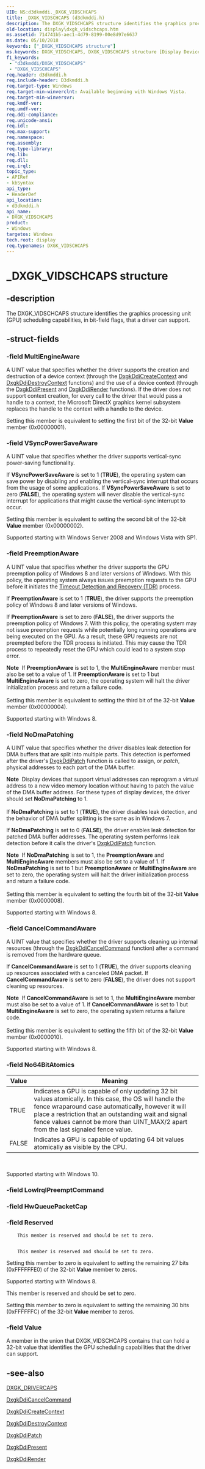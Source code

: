```yaml
---
UID: NS:d3dkmddi._DXGK_VIDSCHCAPS
title: _DXGK_VIDSCHCAPS (d3dkmddi.h)
description: The DXGK_VIDSCHCAPS structure identifies the graphics processing unit (GPU) scheduling capabilities, in bit-field flags, that a driver can support.
old-location: display\dxgk_vidschcaps.htm
ms.assetid: 714741b5-aec1-4d79-8199-00e8d97e6637
ms.date: 05/10/2018
keywords: ["_DXGK_VIDSCHCAPS structure"]
ms.keywords: DXGK_VIDSCHCAPS, DXGK_VIDSCHCAPS structure [Display Devices], DmStructs_01f721e4-8585-46b1-a911-9fa904a29f7e.xml, _DXGK_VIDSCHCAPS, d3dkmddi/DXGK_VIDSCHCAPS, display.dxgk_vidschcaps
f1_keywords:
 - "d3dkmddi/DXGK_VIDSCHCAPS"
 - "DXGK_VIDSCHCAPS"
req.header: d3dkmddi.h
req.include-header: D3dkmddi.h
req.target-type: Windows
req.target-min-winverclnt: Available beginning with Windows Vista.
req.target-min-winversvr: 
req.kmdf-ver: 
req.umdf-ver: 
req.ddi-compliance: 
req.unicode-ansi: 
req.idl: 
req.max-support: 
req.namespace: 
req.assembly: 
req.type-library: 
req.lib: 
req.dll: 
req.irql: 
topic_type:
- APIRef
- kbSyntax
api_type:
- HeaderDef
api_location:
- d3dkmddi.h
api_name:
- DXGK_VIDSCHCAPS
product:
- Windows
targetos: Windows
tech.root: display
req.typenames: DXGK_VIDSCHCAPS
---
```


# _DXGK_VIDSCHCAPS structure


## -description


The DXGK_VIDSCHCAPS structure identifies the graphics processing unit (GPU) scheduling capabilities, in bit-field flags, that a driver can support.


## -struct-fields




### -field MultiEngineAware

A UINT value that specifies whether the driver supports the creation and destruction of a device context (through the <a href="https://docs.microsoft.com/windows-hardware/drivers/ddi/d3dkmddi/nc-d3dkmddi-dxgkddi_createcontext">DxgkDdiCreateContext</a> and <a href="https://docs.microsoft.com/windows-hardware/drivers/ddi/d3dkmddi/nc-d3dkmddi-dxgkddi_destroycontext">DxgkDdiDestroyContext</a> functions) and the use of a device context (through the <a href="https://docs.microsoft.com/windows-hardware/drivers/ddi/d3dkmddi/nc-d3dkmddi-dxgkddi_present">DxgkDdiPresent</a> and <a href="https://docs.microsoft.com/windows-hardware/drivers/ddi/d3dkmddi/nc-d3dkmddi-dxgkddi_render">DxgkDdiRender</a> functions). If the driver does not support context creation, for every call to the driver that would pass a handle to a context, the Microsoft DirectX graphics kernel subsystem replaces the handle to the context with a handle to the device.

Setting this member is equivalent to setting the first bit of the 32-bit <b>Value</b> member (0x00000001).


### -field VSyncPowerSaveAware

A UINT value that specifies whether the driver supports vertical-sync power-saving functionality. 
        

If <b>VSyncPowerSaveAware</b> is set to 1 (<b>TRUE</b>), the operating system can save power by disabling and enabling the vertical-sync interrupt that occurs from the usage of some applications. If <b>VSyncPowerSaveAware</b> is set to zero (<b>FALSE</b>), the operating system will never disable the vertical-sync interrupt for applications that might cause the vertical-sync interrupt to occur.

Setting this member is equivalent to setting the second bit of the 32-bit <b>Value</b> member (0x00000002).

Supported starting with Windows Server 2008 and Windows Vista with SP1.


### -field PreemptionAware

A UINT value that specifies whether the driver supports the   GPU preemption policy of Windows 8 and later versions of Windows. With this policy, the operating system always issues preemption requests to the GPU before it initiates the <a href="https://docs.microsoft.com/windows-hardware/drivers/display/timeout-detection-and-recovery">Timeout Detection and Recovery
(TDR)</a> process.
        

If <b>PreemptionAware</b> is set to 1 (<b>TRUE</b>), the driver supports the preemption policy of Windows 8 and later versions of Windows.

If <b>PreemptionAware</b> is set to zero (<b>FALSE</b>), the driver supports the preemption policy  of Windows 7. With this policy, the operating system may not issue preemption requests while potentially long running operations are being executed on the GPU. As a result, these GPU requests are not preempted  before the TDR process is initiated. This may cause the TDR process to repeatedly reset the GPU which could lead to a system stop error.

<div class="alert"><b>Note</b>  If <b>PreemptionAware</b> is set to 1, the <b>MultiEngineAware</b> member  must also be set to a value of 1. If <b>PreemptionAware</b> is set to 1 but <b>MultiEngineAware</b> is set to zero, the operating system will halt the driver initialization process and return a failure code.</div>
<div> </div>
Setting this member is equivalent to setting the third bit of the 32-bit <b>Value</b> member (0x00000004).

Supported starting with Windows 8.


### -field NoDmaPatching

A UINT value that specifies whether the driver disables leak detection for DMA buffers that are split into multiple parts. This detection is performed after the driver's <a href="https://docs.microsoft.com/windows-hardware/drivers/ddi/d3dkmddi/nc-d3dkmddi-dxgkddi_patch">DxgkDdiPatch</a> function is called to assign, or <i>patch</i>, physical addresses to each part of the DMA buffer.

<div class="alert"><b>Note</b>  Display devices that support virtual addresses can reprogram a virtual address to a new video memory location without having to patch the value of the DMA buffer address. For these types of display devices, the driver should set <b>NoDmaPatching</b> to 1.</div>
<div> </div>
If <b>NoDmaPatching</b> is set to 1 (<b>TRUE</b>), the driver disables leak detection, and the behavior of DMA buffer splitting is the same as in Windows 7.

If <b>NoDmaPatching</b> is set to 0 (<b>FALSE</b>), the driver enables leak detection for patched DMA buffer addresses. The operating system performs leak detection before it calls the driver's <a href="https://docs.microsoft.com/windows-hardware/drivers/ddi/d3dkmddi/nc-d3dkmddi-dxgkddi_patch">DxgkDdiPatch</a> function.

<div class="alert"><b>Note</b>  If <b>NoDmaPatching</b> is set to 1, the <b>PreemptionAware</b> and <b>MultiEngineAware</b> members  must also be set to a value of 1. If <b>NoDmaPatching</b> is set to 1 but <b>PreemptionAware</b> or <b>MultiEngineAware</b> are set to zero, the operating system will halt the driver initialization process and return a failure code.</div>
<div> </div>
Setting this member is equivalent to setting the fourth bit of the 32-bit <b>Value</b> member (0x0000008).

Supported starting with Windows 8.


### -field CancelCommandAware

A UINT value that specifies whether the driver supports cleaning up internal resources (through the <a href="https://docs.microsoft.com/windows-hardware/drivers/ddi/d3dkmddi/nc-d3dkmddi-dxgkddi_cancelcommand">DxgkDdiCancelCommand</a> function) after a command is removed from the hardware queue.

If <b>CancelCommandAware</b> is set to 1 (<b>TRUE</b>), the driver supports cleaning up resources associated with a canceled DMA packet. If <b>CancelCommandAware</b> is set to zero (<b>FALSE</b>), the driver does not support cleaning up resources.

<div class="alert"><b>Note</b>  If <b>CancelCommandAware</b> is set to 1, the <b>MultiEngineAware</b> member  must also be set to a value of 1. If <b>CancelCommandAware</b> is set to 1 but <b>MultiEngineAware</b> is set to zero, the operating system returns a failure code.</div>
<div> </div>
Setting this member is equivalent to setting the fifth bit of the 32-bit <b>Value</b> member (0x0000010).

Supported starting with Windows 8.


### -field No64BitAtomics

|Value|Meaning|
|--- |--- |
|TRUE|Indicates a GPU is capable of only updating 32 bit values atomically. In this case, the OS will handle the fence wraparound case automatically, however it will place a restriction that an outstanding wait and signal fence values cannot be more than UINT_MAX/2 apart from the last signaled fence value.|
|FALSE|Indicates a GPU is capable of updating 64 bit values atomically as visible by the CPU.|
 

Supported starting with Windows 10.


### -field LowIrqlPreemptCommand

 


### -field HwQueuePacketCap

 


### -field Reserved


        This member is reserved and should be set to zero.


        This member is reserved and should be set to zero.

Setting this member to zero is equivalent to setting the remaining 27 bits (0xFFFFFFE0) of the 32-bit <b>Value</b> member to zeros.

Supported starting with Windows 8.

This member is reserved and should be set to zero. 

Setting this member to zero is equivalent to setting the remaining 30 bits (0xFFFFFFC) of the 32-bit <b>Value</b> member to zeros.


### -field Value

A member in the union that DXGK_VIDSCHCAPS contains that can hold a 32-bit value that identifies the GPU scheduling capabilities that the driver can support.


## -see-also




<a href="https://docs.microsoft.com/windows-hardware/drivers/ddi/d3dkmddi/ns-d3dkmddi-_dxgk_drivercaps">DXGK_DRIVERCAPS</a>



<a href="https://docs.microsoft.com/windows-hardware/drivers/ddi/d3dkmddi/nc-d3dkmddi-dxgkddi_cancelcommand">DxgkDdiCancelCommand</a>



<a href="https://docs.microsoft.com/windows-hardware/drivers/ddi/d3dkmddi/nc-d3dkmddi-dxgkddi_createcontext">DxgkDdiCreateContext</a>



<a href="https://docs.microsoft.com/windows-hardware/drivers/ddi/d3dkmddi/nc-d3dkmddi-dxgkddi_destroycontext">DxgkDdiDestroyContext</a>



<a href="https://docs.microsoft.com/windows-hardware/drivers/ddi/d3dkmddi/nc-d3dkmddi-dxgkddi_patch">DxgkDdiPatch</a>



<a href="https://docs.microsoft.com/windows-hardware/drivers/ddi/d3dkmddi/nc-d3dkmddi-dxgkddi_present">DxgkDdiPresent</a>



<a href="https://docs.microsoft.com/windows-hardware/drivers/ddi/d3dkmddi/nc-d3dkmddi-dxgkddi_render">DxgkDdiRender</a>
 

 


